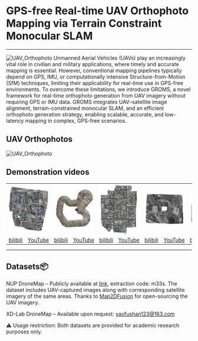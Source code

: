 # GPS-free Real-time UAV Orthophoto Mapping via Terrain Constraint Monocular SLAM
***
![UAV_Orthophoto](https://github.com/YFS90/Real-time-orthophoto/blob/main/Img/GIF.gif)
Unmanned Aerial Vehicles (UAVs) play an increasingly vital role in civilian and military applications, where timely and accurate mapping is essential. However, conventional mapping pipelines typically depend on GPS, IMU, or computationally intensive Structure-from-Motion (SfM) techniques, limiting their applicability for real-time use in GPS-free environments.
To overcome these limitations, we introduce GROMS, a novel framework for real-time orthophoto generation from UAV imagery without requiring GPS or IMU data. GROMS integrates UAV–satellite image alignment, terrain-constrained monocular SLAM, and an efficient orthophoto generation strategy, enabling scalable, accurate, and low-latency mapping in complex, GPS-free scenarios.

## UAV Orthophotos 

![UAV_Orthophoto](https://github.com/YFS90/Real-time-orthophoto/blob/main/Img/uav_real-time_orthophoto.png)

## Demonstration videos

<table>
      <tr>
	    <td colspan="2"><img src="https://github.com/YFS90/Real-time-orthophoto/blob/main/Img/Set_f.png" ></td>
	    <td colspan="2"><img src="https://github.com/YFS90/Real-time-orthophoto/blob/main/Img/Set_k.png" ></td>
	    <td colspan="2"><img src="https://github.com/YFS90/Real-time-orthophoto/blob/main/Img/Set_o.png" ></td> 
        <td colspan="2"><img src="https://github.com/YFS90/Real-time-orthophoto/blob/main/Img/Set_p.png" ></td>
	    <td colspan="2"><img src="https://github.com/YFS90/Real-time-orthophoto/blob/main/Img/Set_s.png" ></td> 
      </tr >
      <tr >
	    <td><a href="https://www.bilibili.com/video/BV1kxeDeoE8S/">bilibili</a></td>
	    <td><a href="https://www.youtube.com/watch?v=fPJIgGNBVmI">YouTube</a></td>
            <td><a href="https://www.bilibili.com/video/BV1yHeDe8Ei5/">bilibili</a></td>
	    <td><a href="https://www.youtube.com/watch?v=5PFNv3vl4oA">YouTube</a></td>
            <td><a href="https://www.bilibili.com/video/BV1yHeDe8ESg/">bilibili</a></td>
	    <td><a href="https://www.youtube.com/watch?v=xGRafWdadu8">YouTube</a></td>
            <td><a href="https://www.bilibili.com/video/BV1E4421S7zN/">bilibili</a></td>
	    <td><a href="https://www.youtube.com/watch?v=WIEuoXP8b20">YouTube</a></td>
            <td><a href="https://www.bilibili.com/video/BV1j4421S7aA/">bilibili</a></td>
	    <td><a href="https://www.youtube.com/watch?v=y4Upp6I6Mxk">YouTube</a></td>
	</tr>     
</table>

***

## Datasets📦

NUP DroneMap – Publicly available at [link](https://pan.baidu.com/s/1Lx0UYDlX08CFI6uA1b19EQ), extraction code: m33s. The dataset includes UAV-captured images along with corresponding satellite imagery of the same areas. Thanks to [Map2DFusion](https://github.com/zdzhaoyong/Map2DFusion) for open-sourcing the UAV imagery.

XD-Lab DroneMap – Available upon request: yaofushan123@163.com

⚠️ Usage restriction: Both datasets are provided for academic research purposes only.

